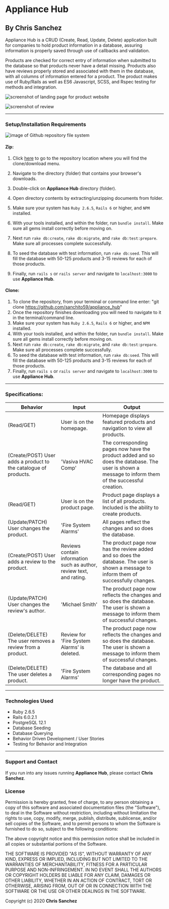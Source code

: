 # Appliance Hub

## By **Chris Sanchez**

Appliance Hub is a CRUD (Create, Read, Update, Delete) application built for companies to hold product information in a database, assuring information is properly saved through use of callbacks and validation.

Products are checked for correct entry of information when submitted to the database so that products never have a detail missing. Products also have reviews properly stored and associated with them in the database, with all columns of information entered for a product. The product makes use of Ruby/Rails as well as ES6 Javascript, SCSS, and Rspec testing for methods and integration.

![screenshot of landing page for product website](https://i.imgur.com/BpNoohn.png "read")

![screenshot of review](https://i.imgur.com/29d31kb.png "read")
- - - -
### Setup/Installation Requirements

![image of Github repository file system](https://i.imgur.com/UStodOA.jpg "read")

#### Zip:

1. Click [here](https://github.com/sanchito59/appliance_hub.git) to go to the repository location where you will find the clone/download menu.

 2. Navigate to the directory (folder) that contains your browser's downloads.
 3. Double-click on **Appliance Hub** directory (folder).
 4. Open directory contents by extracting/unzipping documents from folder.
 3. Make sure your system has `Ruby 2.6.5`, `Rails 6` or higher, and `NPM` installed.
 4. With your tools installed, and within the folder, run `bundle install`. Make sure all gems install correctly before moving on.
 5. Next run `rake db:create`, `rake db:migrate`, and `rake db:test:prepare`. Make sure all processes complete successfully.
 6. To seed the database with test information, run `rake db:seed`. This will fill the database with 50-125 products and 3-15 reviews for each of those products.
 7. Finally, run `rails s` or `rails server` and navigate to `localhost:3000` to use **Appliance Hub**.

#### Clone:

 1. To clone the repository, from your terminal or command line enter: "git clone https://github.com/sanchito59/appliance_hub"
 2. Once the repository finishes downloading you will need to navigate to it in the terminal/command line.
 3. Make sure your system has `Ruby 2.6.5`, `Rails 6` or higher, and `NPM` installed.
 4. With your tools installed, and within the folder, run `bundle install`. Make sure all gems install correctly before moving on.
 5. Next run `rake db:create`, `rake db:migrate`, and `rake db:test:prepare`. Make sure all processes complete successfully.
 6. To seed the database with test information, run `rake db:seed`. This will fill the database with 50-125 products and 3-15 reviews for each of those products.
 7. Finally, run `rails s` or `rails server` and navigate to `localhost:3000` to use **Appliance Hub**.

- - - -

### Specifications:

|Behavior|Input|Output|
|---|---|---|
|(Read/GET)|User is on the homepage. |Homepage displays featured products and navigation to view all products. |
|(Create/POST) User adds a product to the catalogue of products. |'Vasiva HVAC Comp'|The corresponding pages now have the product added and so does the database. The user is shown a message to inform them of the successful creation.|
|(Read/GET)|User is on the product page. |Product page displays a list of all products. Included is the ability to create products.|
|(Update/PATCH) User changes the product. |'Fire System Alarms'|All pages reflect the changes and so does the database.|
|(Create/POST) User adds a review to the product. |Reviews contain information such as author, review text, and rating.|The product page now has the review added and so does the database. The user is shown a message to inform them of successfully changes.|
|(Update/PATCH) User changes the review's author. |'Michael Smith'|The product page now reflects the changes and so does the database. The user is shown a message to inform them of successful changes.|
|(Delete/DELETE) The user removes a review from a product. |Review for 'Fire System Alarms' is deleted.|The product page now reflects the changes and so does the database. The user is shown a message to inform them of successful changes.|
|(Delete/DELETE) The user deletes a product. |'Fire System Alarms'|The database and all corresponding pages no longer have the product.|
- - - -

### Technologies Used

 - Ruby 2.6.5
 - Rails 6.0.2.1
 - PostgreSQL 12.1
 - Database Seeding
 - Database Querying
 - Behavior Driven Development / User Stories
 - Testing for Behavior and Integration

- - - -
### Support and Contact

If you run into any issues running **Appliance Hub**, please contact **Chris Sanchez**.

### License

Permission is hereby granted, free of charge, to any person obtaining a copy of this software and associated documentation files (the "Software"), to deal in the Software without restriction, including without limitation the rights to use, copy, modify, merge, publish, distribute, sublicense, and/or sell copies of the Software, and to permit persons to whom the Software is furnished to do so, subject to the following conditions:

The above copyright notice and this permission notice shall be included in all copies or substantial portions of the Software.

THE SOFTWARE IS PROVIDED "AS IS", WITHOUT WARRANTY OF ANY KIND, EXPRESS OR IMPLIED, INCLUDING BUT NOT LIMITED TO THE WARRANTIES OF MERCHANTABILITY, FITNESS FOR A PARTICULAR PURPOSE AND NON-INFRINGEMENT. IN NO EVENT SHALL THE AUTHORS OR COPYRIGHT HOLDERS BE LIABLE FOR ANY CLAIM, DAMAGES OR OTHER LIABILITY, WHETHER IN AN ACTION OF CONTRACT, TORT OR OTHERWISE, ARISING FROM, OUT OF OR IN CONNECTION WITH THE SOFTWARE OR THE USE OR OTHER DEALINGS IN THE SOFTWARE.

Copyright (c) 2020 **Chris Sanchez**

